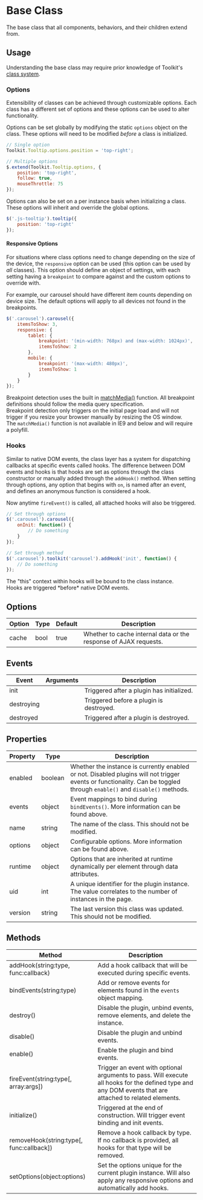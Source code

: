 # Base Class #

The base class that all components, behaviors, and their children extend from.

## Usage ##

Understanding the base class may require prior knowledge of Toolkit's [class system](class.md).

### Options ###

Extensibility of classes can be achieved through customizable options.
Each class has a different set of options and these options can be used to alter functionality.

Options can be set globally by modifying the static `options` object on the class.
These options will need to be modified *before* a class is initialized.

```javascript
// Single option
Toolkit.Tooltip.options.position = 'top-right';

// Multiple options
$.extend(Toolkit.Tooltip.options, {
    position: 'top-right',
    follow: true,
    mouseThrottle: 75
});
```

Options can also be set on a per instance basis when initializing a class.
These options will inherit and override the global options.

```javascript
$('.js-tooltip').tooltip({
    position: 'top-right'
});
```

#### Responsive Options ####

For situations where class options need to change depending on the size of the device, the `responsive` option
can be used (this option can be used by *all* classes). This option should define an object of settings,
with each setting having a `breakpoint` to compare against and the custom options to override with.

For example, our carousel should have different item counts depending on device size.
The default options will apply to all devices not found in the breakpoints.

```javascript
$('.carousel').carousel({
    itemsToShow: 3,
    responsive: {
        tablet: {
            breakpoint: '(min-width: 768px) and (max-width: 1024px)',
            itemsToShow: 2
        },
        mobile: {
            breakpoint: '(max-width: 480px)',
            itemsToShow: 1
        }
    }
});
```

<div class="notice is-info">
    Breakpoint detection uses the built in <a href="https://developer.mozilla.org/en-US/docs/Web/API/Window.matchMedia">matchMedia()</a> function.
    All breakpoint definitions should follow the media query specification.
</div>

<div class="notice is-warning">
    Breakpoint detection only triggers on the initial page load and will not trigger if you resize your browser
    manually by resizing the OS window.
</div>

<div class="notice is-error">
    The <code>matchMedia()</code> function is not available in IE9 and below and will require a polyfill.
</div>

### Hooks ###

Similar to native DOM events, the class layer has a system for dispatching callbacks at specific events called hooks.
The difference between DOM events and hooks is that hooks are set as options through the class constructor
or manually added through the `addHook()` method. When setting through options, any option that begins with `on`,
is named after an event, and defines an anonymous function is considered a hook.

Now anytime `fireEvent()` is called, all attached hooks will also be triggered.

```javascript
// Set through options
$('.carousel').carousel({
    onInit: function() {
        // Do something
    }
});

// Set through method
$('.carousel').toolkit('carousel').addHook('init', function() {
    // Do something
});
```

<div class="notice is-info">
    The "this" context within hooks will be bound to the class instance.
</div>

<div class="notice is-info">
    Hooks are triggered *before* native DOM events.
</div>

## Options ##

<table class="table is-striped data-table">
    <thead>
        <tr>
            <th>Option</th>
            <th>Type</th>
            <th>Default</th>
            <th>Description</th>
        </tr>
    </thead>
    <tbody>
        <tr>
            <td>cache</td>
            <td>bool</td>
            <td>true</td>
            <td>Whether to cache internal data or the response of AJAX requests.</td>
        </tr>
    </tbody>
</table>

## Events ##

<table class="table is-striped data-table">
    <thead>
        <tr>
            <th>Event</td>
            <th>Arguments</th>
            <th>Description</th>
        </tr>
    </thead>
    <tbody>
        <tr>
            <td>init</td>
            <td></td>
            <td>Triggered after a plugin has initialized.</td>
        </tr>
        <tr>
            <td>destroying</td>
            <td></td>
            <td>Triggered before a plugin is destroyed.</td>
        </tr>
        <tr>
            <td>destroyed</td>
            <td></td>
            <td>Triggered after a plugin is destroyed.</td>
        </tr>
    </tbody>
</table>

## Properties ##

<table class="table is-striped data-table">
    <thead>
        <tr>
            <th>Property</th>
            <th>Type</th>
            <th>Description</th>
        </tr>
    </thead>
    <tbody>
        <tr>
            <td>enabled</td>
            <td>boolean</td>
            <td>
                Whether the instance is currently enabled or not.
                Disabled plugins will not trigger events or functionality.
                Can be toggled through <code>enable()</code> and <code>disable()</code> methods.
            </td>
        </tr>
        <tr>
            <td>events</td>
            <td>object</td>
            <td>Event mappings to bind during <code>bindEvents()</code>. More information can be found above.</td>
        </tr>
        <tr>
            <td>name</td>
            <td>string</td>
            <td>The name of the class. This should not be modified.</td>
        </tr>
        <tr>
            <td>options</td>
            <td>object</td>
            <td>Configurable options. More information can be found above.</td>
        </tr>
        <tr>
            <td>runtime</td>
            <td>object</td>
            <td>Options that are inherited at runtime dynamically per element through data attributes.</td>
        </tr>
        <tr>
            <td>uid</td>
            <td>int</td>
            <td>
                A unique identifier for the plugin instance.
                The value correlates to the number of instances in the page.
            </td>
        </tr>
        <tr>
            <td>version</td>
            <td>string</td>
            <td>The last version this class was updated. This should not be modified.</td>
        </tr>
    </tbody>
</table>

## Methods ##

<table class="table is-striped data-table">
    <thead>
        <tr>
            <th>Method</th>
            <th>Description</th>
        </tr>
    </thead>
    <tbody>
        <tr>
            <td>addHook(string:type, func:callback)</td>
            <td>Add a hook callback that will be executed during specific events.</td>
        </tr>
        <tr>
            <td>bindEvents(string:type)</td>
            <td>Add or remove events for elements found in the <code>events</code> object mapping.</td>
        </tr>
        <tr>
            <td>destroy()</td>
            <td>Disable the plugin, unbind events, remove elements, and delete the instance.</td>
        </tr>
        <tr>
            <td>disable()</td>
            <td>Disable the plugin and unbind events.</td>
        </tr>
        <tr>
            <td>enable()</td>
            <td>Enable the plugin and bind events.</td>
        </tr>
        <tr>
            <td>fireEvent(string:type[, array:args])</td>
            <td>
                Trigger an event with optional arguments to pass.
                Will execute all hooks for the defined type and any DOM events that are attached to related elements.
            </td>
        </tr>
        <tr>
            <td>initialize()</td>
            <td>Triggered at the end of construction. Will trigger event binding and init events.</td>
        </tr>
        <tr>
            <td>removeHook(string:type[, func:callback])</td>
            <td>
                Remove a hook callback by type.
                If no callback is provided, all hooks for that type will be removed.
            </td>
        </tr>
        <tr>
            <td>setOptions(object:options)</td>
            <td>
                Set the options unique for the current plugin instance.
                Will also apply any responsive options and automatically add hooks.
            </td>
        </tr>
    </tbody>
</table>